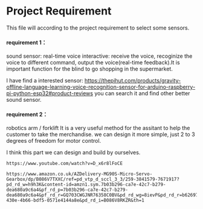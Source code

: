# Project Requirement

This file will according to the project requirement to select some sensors. 

#### requirement 1：
sound sensor:
real-time voice interactive: receive the voice, recoginize the voice to different command, output the voice(real-time feedback).It is important function for the blind to go shopping in the supermarket.


I have find a interested sensor:
    https://thepihut.com/products/gravity-offline-language-learning-voice-recognition-sensor-for-arduino-raspberry-pi-python-esp32#product-reviews
you can search it and find other better sound sensor.

#### requirement 2：
robotics arm / forklift
It is a very useful method for the assitant to help the customer to take the merchandise. 
we can design it more simple, just 2 to 3 degrees of freedom for motor control.

I think this part we can design and build by ourselves.

    https://www.youtube.com/watch?v=D_x6r8lFoCE
    
    https://www.amazon.co.uk/AZDelivery-MG90S-Micro-Servo-Gearbox/dp/B086V7TXXC/ref=pd_vtp_d_sccl_3_3/259-3841579-7671917?pd_rd_w=h9h3K&content-id=amzn1.sym.7b03b296-ca7e-42c7-b279-dea680a9c6a4&pf_rd_p=7b03b296-ca7e-42c7-b279-dea680a9c6a4&pf_rd_r=GQ703CWGJNR76358C0BV&pd_rd_wg=8ievP&pd_rd_r=b62697fe-430e-4b66-bdf5-0571e4144a8e&pd_rd_i=B086V8RKZR&th=1